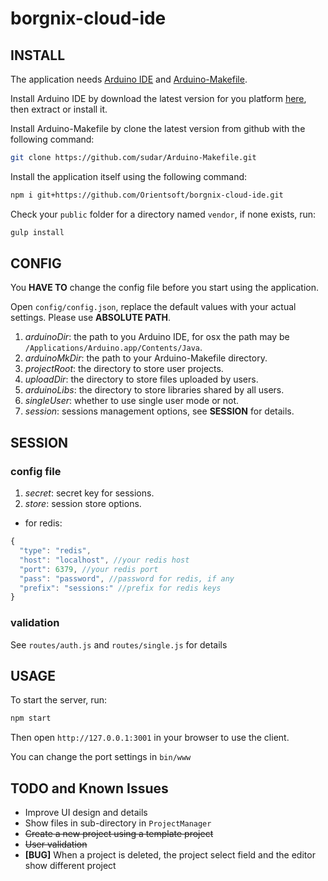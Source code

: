 # borgnix-cloud-ide

## INSTALL

The application needs [Arduino IDE](https://www.arduino.cc/en/main/software) and [Arduino-Makefile](https://github.com/sudar/Arduino-Makefile).

Install Arduino IDE by download the latest version for you platform [here](https://www.arduino.cc/en/main/software), then extract or install it.

Install Arduino-Makefile by clone the latest version from github with the following command:

```bash
git clone https://github.com/sudar/Arduino-Makefile.git
```

Install the application itself using the following command:

```bash
npm i git+https://github.com/Orientsoft/borgnix-cloud-ide.git
```

Check your `public` folder for a directory named `vendor`, if none exists, run:

```bash
gulp install
```

<!-- For development install with [borgnix-project-manager](https://github.com/Orientsoft/borgnix-project-manager) and [borgnix-arduino-compiler](https://github.com/Orientsoft/borgnix-arduino-compiler), run the following commands:

```bash
git clone https://github.com/Orientsoft/borgnix-project-manager.git
cd borgnix-project-manager
npm i
cd ..
git clone https://github.com/Orientsoft/borgnix-arduino-compiler.git
cd borgnix-arduino-compiler
npm i
cd ..
git clone https://github.com/Orientsoft/borgnix-cloud-ide.git
cd borgnix-cloud-ide
npm i
gulp link
``` -->

## CONFIG

You **HAVE TO** change the config file before you start using the application.

Open `config/config.json`, replace the default values with your actual settings. Please use **ABSOLUTE PATH**.

1. *arduinoDir*: the path to you Arduino IDE, for osx the path may be `/Applications/Arduino.app/Contents/Java`.
2. *arduinoMkDir*: the path to your Arduino-Makefile directory.
3. *projectRoot*: the directory to store user projects.
4. *uploadDir*: the directory to store files uploaded by users.
5. *arduinoLibs*: the directory to store libraries shared by all users.
6. *singleUser*: whether to use single user mode or not.
7. *session*: sessions management options, see **SESSION** for details.

## SESSION

### config file

1. *secret*: secret key for sessions.
2. *store*: session store options.
  - for redis:
  ```js
  {
    "type": "redis",
    "host": "localhost", //your redis host
    "port": 6379, //your redis port
    "pass": "password", //password for redis, if any
    "prefix": "sessions:" //prefix for redis keys
  }
  ```

### validation

See `routes/auth.js` and `routes/single.js` for details


## USAGE

To start the server, run:

```bash
npm start
```

Then open `http://127.0.0.1:3001` in your browser to use the client.

You can change the port settings in `bin/www`

## TODO and Known Issues

- Improve UI design and details
- Show files in sub-directory in `ProjectManager`
- ~~Create a new project using a template project~~
- ~~User validation~~
- **[BUG]** When a project is deleted, the project select field and the editor show different project
